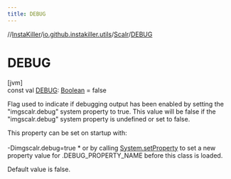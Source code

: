 ```yaml
---
title: DEBUG
---
```

//[InstaKiller](../../../index.html)/[io.github.instakiller.utils](../index.html)/[Scalr](index.html)/[DEBUG](-d-e-b-u-g.html)



# DEBUG



[jvm]\
const val [DEBUG](-d-e-b-u-g.html): [Boolean](https://kotlinlang.org/api/latest/jvm/stdlib/kotlin/-boolean/index.html) = false



Flag used to indicate if debugging output has been enabled by setting the "imgscalr.debug" system property to true. This value will be false if the "imgscalr.debug" system property is undefined or set to false.



This property can be set on startup with:<br></br>-Dimgscalr.debug=true  *  or by calling [System.setProperty](https://docs.oracle.com/javase/8/docs/api/java/lang/System.html#setProperty-kotlin.String-kotlin.String-) to set a new property value for .DEBUG_PROPERTY_NAME before this class is loaded.



Default value is false.




